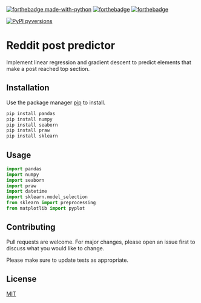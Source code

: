 [![forthebadge made-with-python](http://ForTheBadge.com/images/badges/made-with-python.svg)](https://www.python.org/)
[![forthebadge](https://forthebadge.com/images/badges/built-with-science.svg)](https://forthebadge.com)
[![forthebadge](https://forthebadge.com/images/badges/60-percent-of-the-time-works-every-time.svg)](https://forthebadge.com)

[![PyPI pyversions](https://img.shields.io/pypi/pyversions/ansicolortags.svg)](https://pypi.python.org/pypi/ansicolortags/)

# Reddit post predictor 

Implement linear regression and gradient descent to predict elements that make a post reached top section.

## Installation

Use the package manager [pip](https://pip.pypa.io/en/stable/) to install.

```bash
pip install pandas
pip install numpy
pip install seaborn
pip install praw
pip install sklearn


```

## Usage

```python
import pandas
import numpy
import seaborn
import praw
import datetime
import sklearn.model_selection
from sklearn import preprocessing
from matplotlib import pyplot
```

## Contributing

Pull requests are welcome. For major changes, please open an issue first to discuss what you would like to change.

Please make sure to update tests as appropriate.

## License
[MIT](https://choosealicense.com/licenses/mit/)
